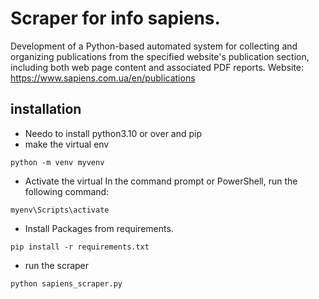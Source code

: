 # Scraper for info sapiens.

Development of a Python-based automated system for collecting and organizing publications from the specified website's publication section, including both web page content and associated PDF reports.
Website: https://www.sapiens.com.ua/en/publications

## installation

 - Needo to install python3.10 or over and pip
 - make the virtual env

 ```
 python -m venv myvenv
 ```

 - Activate the virtual 
 In the command prompt or PowerShell, run the following command:
 ```
 myenv\Scripts\activate
 ```

 - Install Packages from requirements.
 ```
pip install -r requirements.txt
 ```

 - run the scraper
 ```
python sapiens_scraper.py
 ```